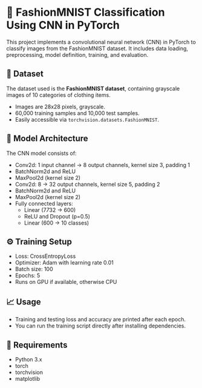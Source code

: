# 👗 FashionMNIST Classification Using CNN in PyTorch

This project implements a convolutional neural network (CNN) in PyTorch to classify images from the FashionMNIST dataset. It includes data loading, preprocessing, model definition, training, and evaluation.

## 📂 Dataset

The dataset used is the **FashionMNIST dataset**, containing grayscale images of 10 categories of clothing items.

- Images are 28x28 pixels, grayscale.
- 60,000 training samples and 10,000 test samples.
- Easily accessible via `torchvision.datasets.FashionMNIST`.

## 🧠 Model Architecture

The CNN model consists of:

- Conv2d: 1 input channel → 8 output channels, kernel size 3, padding 1
- BatchNorm2d and ReLU
- MaxPool2d (kernel size 2)
- Conv2d: 8 → 32 output channels, kernel size 5, padding 2
- BatchNorm2d and ReLU
- MaxPool2d (kernel size 2)
- Fully connected layers:
  - Linear (7*7*32 → 600)
  - ReLU and Dropout (p=0.5)
  - Linear (600 → 10 classes)

## ⚙️ Training Setup

- Loss: CrossEntropyLoss
- Optimizer: Adam with learning rate 0.01
- Batch size: 100
- Epochs: 5
- Runs on GPU if available, otherwise CPU

## 📈 Usage

- Training and testing loss and accuracy are printed after each epoch.
- You can run the training script directly after installing dependencies.

## 🔧 Requirements

- Python 3.x
- torch
- torchvision
- matplotlib
